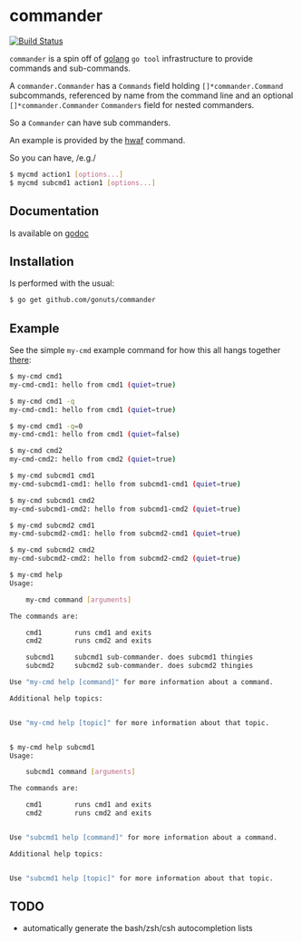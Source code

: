 commander
============

[![Build Status](https://drone.io/github.com/gonuts/commander/status.png)](https://drone.io/github.com/gonuts/commander/latest)

``commander`` is a spin off of [golang](http://golang.org) ``go tool`` infrastructure to provide commands and sub-commands.

A ``commander.Commander`` has a ``Commands`` field holding ``[]*commander.Command`` subcommands, referenced by name from the command line and an optional ``[]*commander.Commander`` ``Commanders`` field for nested commanders.

So a ``Commander`` can have sub commanders.

An example is provided by the [hwaf](https://github.com/mana-fwk/hwaf) command.

So you can have, /e.g./
```sh
$ mycmd action1 [options...]
$ mycmd subcmd1 action1 [options...]
```

## Documentation
Is available on [godoc](http://godoc.org/github.com/gonuts/commander)

## Installation
Is performed with the usual:
```sh
$ go get github.com/gonuts/commander
```

## Example

See the simple ``my-cmd`` example command for how this all hangs
together [there](http://github.com/gonuts/commander/blob/master/examples/my-cmd/main.go):

```sh
$ my-cmd cmd1        
my-cmd-cmd1: hello from cmd1 (quiet=true)

$ my-cmd cmd1 -q
my-cmd-cmd1: hello from cmd1 (quiet=true)

$ my-cmd cmd1 -q=0
my-cmd-cmd1: hello from cmd1 (quiet=false)

$ my-cmd cmd2     
my-cmd-cmd2: hello from cmd2 (quiet=true)

$ my-cmd subcmd1 cmd1
my-cmd-subcmd1-cmd1: hello from subcmd1-cmd1 (quiet=true)

$ my-cmd subcmd1 cmd2
my-cmd-subcmd1-cmd2: hello from subcmd1-cmd2 (quiet=true)

$ my-cmd subcmd2 cmd1
my-cmd-subcmd2-cmd1: hello from subcmd2-cmd1 (quiet=true)

$ my-cmd subcmd2 cmd2
my-cmd-subcmd2-cmd2: hello from subcmd2-cmd2 (quiet=true)

$ my-cmd help
Usage:

	my-cmd command [arguments]

The commands are:

    cmd1        runs cmd1 and exits
    cmd2        runs cmd2 and exits

    subcmd1     subcmd1 sub-commander. does subcmd1 thingies
    subcmd2     subcmd2 sub-commander. does subcmd2 thingies

Use "my-cmd help [command]" for more information about a command.

Additional help topics:


Use "my-cmd help [topic]" for more information about that topic.


$ my-cmd help subcmd1
Usage:

	subcmd1 command [arguments]

The commands are:

    cmd1        runs cmd1 and exits
    cmd2        runs cmd2 and exits


Use "subcmd1 help [command]" for more information about a command.

Additional help topics:


Use "subcmd1 help [topic]" for more information about that topic.

```


## TODO

- automatically generate the bash/zsh/csh autocompletion lists



